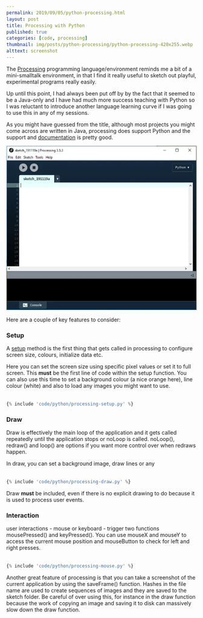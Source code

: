 ```yaml
---
permalink: 2019/09/05/python-processing.html
layout: post
title: Processing with Python
published: true
categories: [code, processing]
thumbnail: img/posts/python-processing/python-processing-420x255.webp
alttext: screenshot
---
```


The <a href="https://processing.org/">Processing</a> programming language/environment reminds me a bit of a mini-smalltalk  environment, in that I find it really useful to sketch out playful, experimental programs really easily. 

Up until this point, I had always been put off by by the fact that it seemed to be a Java-only and I have had much more 
success teaching with Python so I was reluctant to introduce another language learning curve if I was going to use this in 
any of my sessions. 

As you might have guessed from the title, although most projects you might come across are written in Java, processing 
does support Python and the support and <a href="https://py.processing.org/reference/">documentation</a> is pretty good. 

![screenshot](/img/posts/python-processing/python-processing-ui.webp)

Here are a couple of key features to consider:

### Setup

A <a href="https://py.processing.org/reference/setup.html">setup</a> method is the first thing that gets called in processing to configure screen size, colours, initialize data etc. 

Here you can set the screen size using specific pixel values or set it to full screen. This **must** be the first line of code within the setup function. You can also use this time to set a background colour (a nice orange here), line colour (white) and also to load any images you might want to use.


```python

{% include 'code/python/processing-setup.py' %}

```

### Draw

Draw is effectively the main loop of the application and it gets called repeatedly until the application stops or noLoop is called. noLoop(), redraw() and loop() are options if you want more control over when redraws happen. 

In draw, you can set a background image, draw lines or any 

```python

{% include 'code/python/processing-draw.py' %}

```

Draw **must** be included, even if there is no explicit drawing to do because it is used to process user events.


### Interaction

user interactions - mouse or keyboard - trigger two functions mousePressed() and keyPressed(). You can use mouseX and mouseY to access the current mouse position and mouseButton to check for left and right presses. 

```python

{% include 'code/python/processing-mouse.py' %}

```

Another great feature of processing is that you can take a screenshot of the current application by using the saveFrame() 
function. Hashes in the file name are used to create sequences of images and they are saved to the sketch folder. Be 
 careful of over using this, for instance in the draw function because the work of copying an image and saving it to disk can massively slow down the draw function. 
